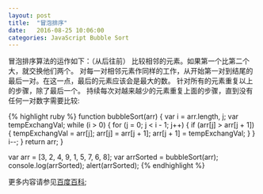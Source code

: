 ```yaml
---
layout: post
title:  "冒泡排序"
date:   2016-08-25 10:06:00
categories: JavaScript Bubble Sort
---
```


冒泡排序算法的运作如下：（从后往前）
比较相邻的元素。如果第一个比第二个大，就交换他们两个。
对每一对相邻元素作同样的工作，从开始第一对到结尾的最后一对。在这一点，最后的元素应该会是最大的数。
针对所有的元素重复以上的步骤，除了最后一个。
持续每次对越来越少的元素重复上面的步骤，直到没有任何一对数字需要比较:

{% highlight ruby %}
function bubbleSort(arr) {
    var i = arr.length, j;
    var tempExchangVal;
    while (i > 0) {
        for (j = 0; j < i - 1; j++) {
            if (arr[j] > arr[j + 1]) {
                tempExchangVal = arr[j];
                arr[j] = arr[j + 1];
                arr[j + 1] = tempExchangVal;
            }
        }
        i--;
    }
    return arr;
}

var arr = [3, 2, 4, 9, 1, 5, 7, 6, 8];
var arrSorted = bubbleSort(arr);
console.log(arrSorted);
alert(arrSorted);
{% endhighlight %}

更多内容请参见[百度百科][baidu-baike];

[baidu-baike]: http://baike.baidu.com/link?url=fzmiSmCLGlsLKEc6V5xNk0cX20x48af1zCRzf1XEo8VcHpJHM9xQjohKlE6ULVoXEgd4zdj24c3heBEjcbM3WK
